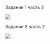 Задание 1 часть 2

![](https://sun9-4.userapi.com/c840728/v840728522/6e179/3gF5GiuIYWA.jpg)

Задание 2 часть 2

![](https://sun9-7.userapi.com/c840728/v840728522/6e187/MRuo7duVbSo.jpg)
